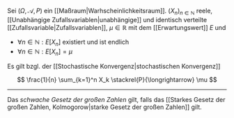 Sei $(\Omega, \mathcal{A}, P)$ ein [[Maßraum|Warhscheinlichkeitsraum]]. $(X_n)_{n \in \mathbb{N}}$ reele, [[Unabhängige Zufallsvariablen|unabhängige]] und identisch verteilte [[Zufallsvariable|Zufallsvariablen]], $\mu \in \mathbb{R}$ mit dem [[Erwartungswert]] $E$ und
- $\forall n \in \mathbb{N} : E[X_n]$ existiert und ist endlich
- $\forall n \in \mathbb{N} : E[X_n] = \mu$

Es gilt bzgl. der [[Stochastische Konvergenz|stochastischen Konvergenz]]

$$
	\frac{1}{n} \sum_{k=1}^n X_k \stackrel{P}{\longrightarrow} \mu
$$

---

Das *schwache Gesetz der großen Zahlen* gilt, falls das [[Starkes Gesetz der großen Zahlen, Kolmogorow|starke Gesetz der großen Zahlen]] gilt.